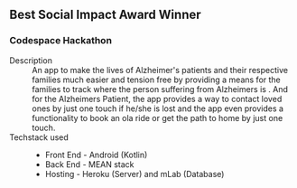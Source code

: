 <h2> Best Social Impact Award Winner </h3>
<h3>Codespace Hackathon</h3>
<dl> 
<dt> Description </dt>
  <dd> An app to make the lives of Alzheimer's patients and their respective families much easier and tension free by providing a means for the families to track where the person suffering from Alzheimers is . And for the Alzheimers Patient, the app provides a way to contact loved ones by just one touch if he/she is lost and the app even provides a functionality to book an ola ride or get the path to home by just one touch. 
  </dd>
  <dt> Techstack used </dt>
  <dd>
    <ul>
    <li>Front End - Android (Kotlin)</li>
    <li>Back End - MEAN stack</li>
    <li>Hosting - Heroku (Server) and mLab (Database)</li>
    </ul>
</dl>
